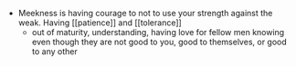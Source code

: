 - Meekness is having courage to not to use your strength against the weak. Having [[patience]] and [[tolerance]]
    - out of maturity, understanding, having love for fellow men knowing even though they are not good to you, good to themselves, or good to any other
